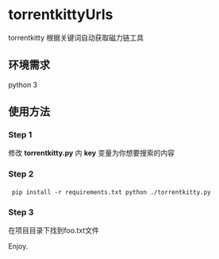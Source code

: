 # torrentkittyUrls
torrentkitty 根据关键词自动获取磁力链工具
## 环境需求
python 3

## 使用方法
### Step 1 
修改 **torrentkitty.py** 内 **key** 变量为你想要搜索的内容
### Step 2
​```
pip install -r requirements.txt
python ./torrentkitty.py
​```
### Step 3
在项目目录下找到foo.txt文件

Enjoy.